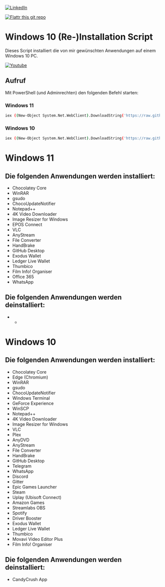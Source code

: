 [![LinkedIn][linkedin-shield]][linkedin-url]

[![Flattr this git repo](http://api.flattr.com/button/flattr-badge-large.png)](https://flattr.com/submit/auto?user_id=ralfes&url=https://github.com/ralfes/Windows10Install&title=Windows10Install&language=&tags=github&category=software) 



# Windows 10 (Re-)Installation Script
Dieses Script installiert die von mir gewünschten Anwendungen auf einem Windows 10 PC.

[![Youtube](https://img.youtube.com/vi/qpW2zixWoRk/0.jpg)](https://www.youtube.com/watch?v=qpW2zixWoRk)


## Aufruf
Mit PowerShell (und Adminrechten) den folgenden Befehl starten:
### Windows 11
```sh
iex ((New-Object System.Net.WebClient).DownloadString('https://raw.githubusercontent.com/RalfEs73/win_reinstall/main/win11_reinstall.ps1'))
```
### Windows 10
```sh
iex ((New-Object System.Net.WebClient).DownloadString('https://raw.githubusercontent.com/RalfEs73/win_reinstall/main/win10_reinstall.ps1'))
```

# Windows 11
## Die folgenden Anwendungen werden installiert:
* Chocolatey Core
* WinRAR
* gsudo
* ChocoUpdateNotifier
* Notepad++
* 4K Video Downloader
* Image Resizer for Windows
* EPOS Connect
* VLC
* AnyStream
* File Converter
* HandBrake
* GitHub Desktop
* Exodus Wallet
* Ledger Live Wallet
* Thumbico
* Film Info! Organiser
* Office 365
* WhatsApp

## Die folgenden Anwendungen werden deinstalliert:
* -

# Windows 10
## Die folgenden Anwendungen werden installiert:
* Chocolatey Core
* Edge (Chromium)
* WinRAR
* gsudo
* ChocoUpdateNotifier
* Windows Terminal
* GeForce Experience
* WinSCP
* Notepad++
* 4K Video Downloader
* Image Resizer for Windows
* VLC
* Plex
* AnyDVD
* AnyStream
* File Converter
* HandBrake
* GitHub Desktop
* Telegram
* WhatsApp
* Discord
* Gitter
* Epic Games Launcher
* Steam
* Uplay (Ubisoft Connect)
* Amazon Games
* Streamlabs OBS
* Spotify
* Driver Booster
* Exodus Wallet
* Ledger Live Wallet
* Thumbico
* Movavi Video Editor Plus
* Film Info! Organiser

## Die folgenden Anwendungen werden deinstalliert:
* CandyCrush App

<!-- MARKDOWN LINKS & IMAGES -->
<!-- https://www.markdownguide.org/basic-syntax/#reference-style-links -->
[linkedin-shield]: https://img.shields.io/badge/-LinkedIn-black.svg?style=for-the-badge&logo=linkedin&colorB=555
[linkedin-url]: https://linkedin.com/in/ralfes
